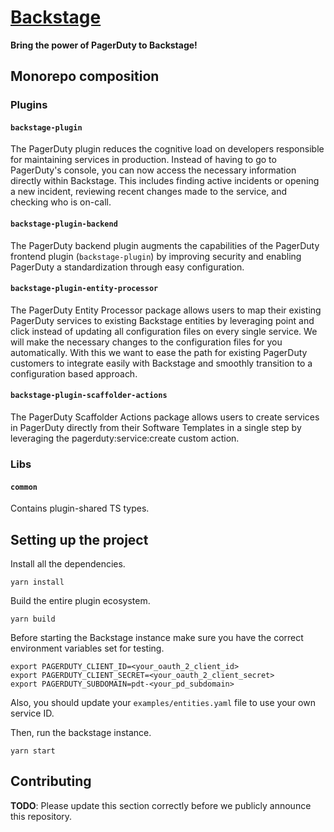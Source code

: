 # [Backstage](https://backstage.io)

**Bring the power of PagerDuty to Backstage!**

## Monorepo composition

### Plugins

#### `backstage-plugin`
The PagerDuty plugin reduces the cognitive load on developers responsible for maintaining services in production. Instead of having to go to PagerDuty's console, you can now access the necessary information directly within Backstage. This includes finding active incidents or opening a new incident, reviewing recent changes made to the service, and checking who is on-call.

#### `backstage-plugin-backend`
The PagerDuty backend plugin augments the capabilities of the PagerDuty frontend plugin (`backstage-plugin`) by improving security and enabling PagerDuty a standardization through easy configuration.

#### `backstage-plugin-entity-processor`
The PagerDuty Entity Processor package allows users to map their existing PagerDuty services to existing Backstage entities by leveraging point and click instead of updating all configuration files on every single service. We will make the necessary changes to the configuration files for you automatically. With this we want to ease the path for existing PagerDuty customers to integrate easily with Backstage and smoothly transition to a configuration based approach.

#### `backstage-plugin-scaffolder-actions`
The PagerDuty Scaffolder Actions package allows users to create services in PagerDuty directly from their Software Templates in a single step by leveraging the pagerduty:service:create custom action.

### Libs

#### `common`
Contains plugin-shared TS types.

## Setting up the project

Install all the dependencies.
```shell
yarn install
```

Build the entire plugin ecosystem.
```shell
yarn build
```

Before starting the Backstage instance make sure you have the correct environment variables set for testing.

```shell
export PAGERDUTY_CLIENT_ID=<your_oauth_2_client_id>
export PAGERDUTY_CLIENT_SECRET=<your_oauth_2_client_secret>
export PAGERDUTY_SUBDOMAIN=pdt-<your_pd_subdomain>
```

Also, you should update your `examples/entities.yaml` file to use your own service ID.

Then, run the backstage instance.
```shell
yarn start
```

## Contributing

**TODO**: Please update this section correctly before we publicly announce this repository.